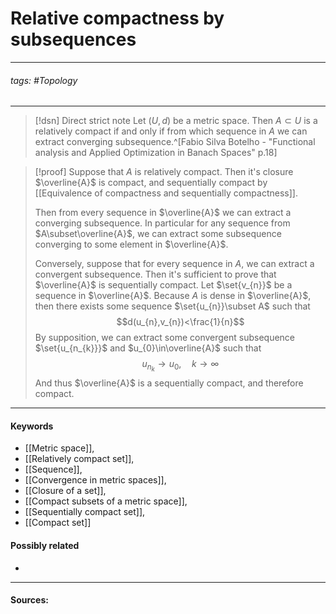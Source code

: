 # Relative compactness by subsequences
***
###### tags: #Topology 
***
>[!dsn] Direct strict note
>Let $(U,d)$ be a metric space. Then $A\subset U$ is a relatively compact if and only if from which sequence in $A$ we can extract converging subsequence.^[Fabio Silva Botelho - "Functional analysis and Applied Optimization in Banach Spaces" p.18]

>[!proof]
>Suppose that $A$ is relatively compact. Then it's closure $\overline{A}$ is compact, and sequentially compact by [[Equivalence of compactness and sequentially compactness]].
>
>Then from every sequence in $\overline{A}$ we can extract a converging subsequence. In particular for any sequence from $A\subset\overline{A}$, we can extract some subsequence converging to some element in $\overline{A}$.
>
>Conversely, suppose that for every sequence in $A$, we can extract a convergent subsequence. Then it's sufficient to prove that $\overline{A}$ is  sequentially compact. Let $\set{v_{n}}$ be a sequence in $\overline{A}$. Because $A$ is dense in $\overline{A}$, then there exists some sequence $\set{u_{n}}\subset A$ such that
>$$d(u_{n},v_{n})<\frac{1}{n}$$
>By supposition, we can extract some convergent subsequence $\set{u_{n_{k}}}$ and $u_{0}\in\overline{A}$ such that
>$$u_{n_{k}}\to u_{0},\quad k\to\infty$$
>And thus $\overline{A}$ is a sequentially compact, and therefore compact.

***
#### Keywords
- [[Metric space]],
- [[Relatively compact set]],
- [[Sequence]],
- [[Convergence in metric spaces]],
- [[Closure of a set]],
- [[Compact subsets of a metric space]],
- [[Sequentially compact set]],
- [[Compact set]]
#### Possibly related
- 
***
#### Sources: